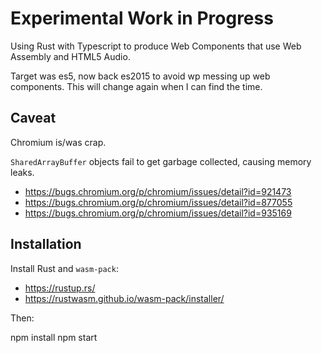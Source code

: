 # Experimental Work in Progress

Using Rust with Typescript to produce Web Components that use Web Assembly and HTML5 Audio.

Target was es5, now back es2015 to avoid wp messing up web components. This will change again when I can find the time.

## Caveat

Chromium is/was crap.

`SharedArrayBuffer` objects fail to get garbage collected, causing memory leaks.

* https://bugs.chromium.org/p/chromium/issues/detail?id=921473
* https://bugs.chromium.org/p/chromium/issues/detail?id=877055
* https://bugs.chromium.org/p/chromium/issues/detail?id=935169

## Installation

Install Rust and `wasm-pack`:

* https://rustup.rs/
* https://rustwasm.github.io/wasm-pack/installer/

Then:

  npm install
  npm start